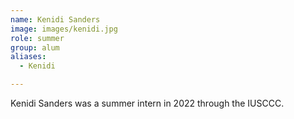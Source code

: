 ```yaml
---
name: Kenidi Sanders
image: images/kenidi.jpg
role: summer
group: alum
aliases:
  - Kenidi

---
```


Kenidi Sanders was a summer intern in 2022 through the IUSCCC.  
